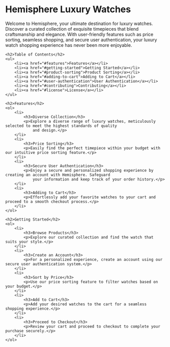 <h1>Hemisphere Luxury Watches</h1>
    <p>Welcome to Hemisphere, your ultimate destination for luxury watches. Discover a curated collection of exquisite
        timepieces that blend craftsmanship and elegance. With user-friendly features such as price sorting, seamless
        shopping, and secure user authentication, your luxury watch shopping experience has never been more
        enjoyable.</p>

    <h2>Table of Contents</h2>
    <ul>
        <li><a href="#features">Features</a></li>
        <li><a href="#getting-started">Getting Started</a></li>
        <li><a href="#product-sorting">Product Sorting</a></li>
        <li><a href="#adding-to-cart">Adding to Cart</a></li>
        <li><a href="#user-authentication">User Authentication</a></li>
        <li><a href="#contributing">Contributing</a></li>
        <li><a href="#license">License</a></li>
    </ul>

    <h2>Features</h2>
    <ol>
        <li>
            <h3>Diverse Collection</h3>
            <p>Explore a diverse range of luxury watches, meticulously selected to meet the highest standards of quality
                and design.</p>
        </li>
        <li>
            <h3>Price Sorting</h3>
            <p>Easily find the perfect timepiece within your budget with our intuitive price sorting feature.</p>
        </li>
        <li>
            <h3>Secure User Authentication</h3>
            <p>Enjoy a secure and personalized shopping experience by creating an account with Hemisphere. Safeguard
                your information and keep track of your order history.</p>
        </li>
        <li>
            <h3>Adding to Cart</h3>
            <p>Effortlessly add your favorite watches to your cart and proceed to a smooth checkout process.</p>
        </li>
    </ol>

    <h2>Getting Started</h2>
    <ol>
        <li>
            <h3>Browse Products</h3>
            <p>Explore our curated collection and find the watch that suits your style.</p>
        </li>
        <li>
            <h3>Create an Account</h3>
            <p>For a personalized experience, create an account using our secure user authentication system.</p>
        </li>
        <li>
            <h3>Sort by Price</h3>
            <p>Use our price sorting feature to filter watches based on your budget.</p>
        </li>
        <li>
            <h3>Add to Cart</h3>
            <p>Add your desired watches to the cart for a seamless shopping experience.</p>
        </li>
        <li>
            <h3>Proceed to Checkout</h3>
            <p>Review your cart and proceed to checkout to complete your purchase securely.</p>
        </li>
    </ol>
